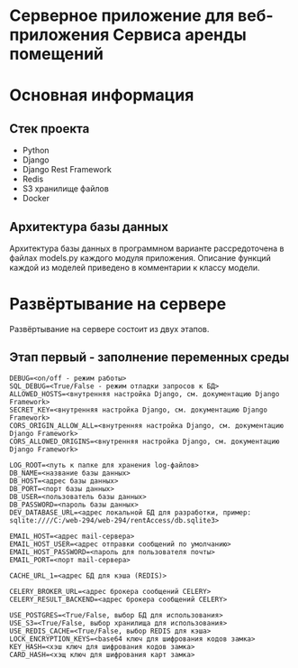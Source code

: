 # Серверное приложение для веб-приложения Сервиса аренды помещений 

# Основная информация
## Стек проекта
- Python
- Django
- Django Rest Framework
- Redis
- S3 хранилище файлов
- Docker

## Архитектура базы данных
Архитектура базы данных в программном варианте рассредоточена в файлах models.py каждого модуля приложения.
Описание функций каждой из моделей приведено в комментарии к классу модели.

# Развёртывание на сервере
Развёртывание на сервере состоит из двух этапов.
## Этап первый - заполнение переменных среды
```
DEBUG=<on/off - режим работы>
SQL_DEBUG=<True/False - режим отладки запросов к БД>
ALLOWED_HOSTS=<внутренняя настройка Django, см. документацию Django Framework>
SECRET_KEY=<внутренняя настройка Django, см. документацию Django Framework>
CORS_ORIGIN_ALLOW_ALL=<внутренняя настройка Django, см. документацию Django Framework>
CORS_ALLOWED_ORIGINS=<внутренняя настройка Django, см. документацию Django Framework>

LOG_ROOT=<путь к папке для хранения log-файлов>
DB_NAME=<название базы данных>
DB_HOST=<адрес базы данных>
DB_PORT=<порт базы данных>
DB_USER=<пользователь базы данных>
DB_PASSWORD=<пароль базы данных>
DEV_DATABASE_URL=<адрес локальной БД для разработки, пример: sqlite:////C:/web-294/web-294/rentAccess/db.sqlite3> 

EMAIL_HOST=<адрес mail-сервера>
EMAIL_HOST_USER=<адрес отправки сообщений по умолчанию>
EMAIL_HOST_PASSWORD=<пароль для пользователя почты>
EMAIL_PORT=<порт mail-сервера>

CACHE_URL_1=<адрес БД для кэша (REDIS)>

CELERY_BROKER_URL=<адрес брокера сообщений CELERY>
CELERY_RESULT_BACKEND=<адрес брокера сообщений CELERY>

USE_POSTGRES=<True/False, выбор БД для использования>
USE_S3=<True/False, выбор хранилища для использования>
USE_REDIS_CACHE=<True/False, выбор REDIS для кэша>
LOCK_ENCRYPTION_KEYS=<base64 ключ для шифрования кодов замка>
KEY_HASH=<хэш ключ для шифрования кодов замка>
CARD_HASH=<хэщ ключ для шифрования карт замка>
```

